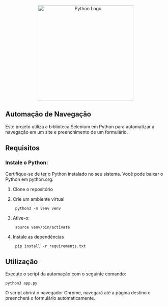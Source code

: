 <p align="center">
  <img src="https://techeclasses.com/wp-content/uploads/2021/03/selenium-with-python.png" alt="Python Logo" width="300"/>
</p>


## Automação de Navegação

Este projeto utiliza a biblioteca Selenium em Python para automatizar a navegação em um site e preenchimento de um formulário. 

## Requisitos

### Instale o Python:

Certifique-se de ter o Python instalado no seu sistema. Você pode baixar o Python em python.org.

1. Clone o repositório 
2. Crie um ambiente virtual

        python3 -m venv venv
3. Ative-o:

        source venv/bin/activate
4. Instale as dependências

        pip install -r requirements.txt


## Utilização

Execute o script da automação com o seguinte comando:

    python3 app.py

O script abrirá o navegador Chrome, navegará até a página destino e preencherá o formulário automaticamente.
